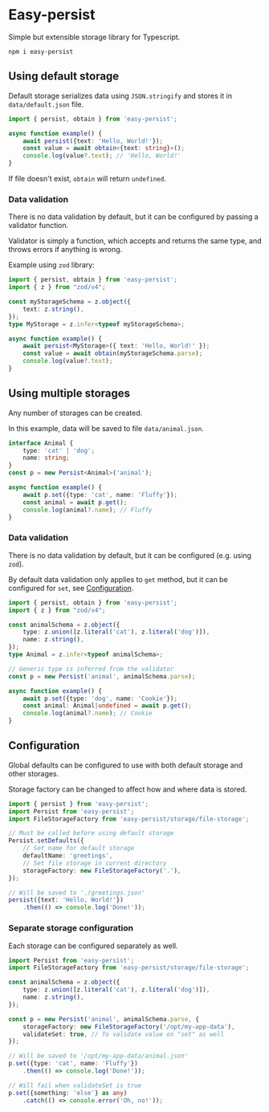# Easy-persist

Simple but extensible storage library for Typescript.

```
npm i easy-persist
```

## Using default storage

Default storage serializes data using `JSON.stringify` and stores it in `data/default.json` file.

```typescript
import { persist, obtain } from 'easy-persist';

async function example() {
    await persist({text: 'Hello, World!'});
    const value = await obtain<{text: string}>();
    console.log(value?.text); // 'Hello, World!'
}
```

If file doesn't exist, `obtain` will return `undefined`.

### Data validation

There is no data validation by default, but it can be configured by passing a validator function.

Validator is simply a function, which accepts and returns the same type, and throws errors if anything is wrong.

Example using `zod` library:

```typescript
import { persist, obtain } from 'easy-persist';
import { z } from "zod/v4";

const myStorageSchema = z.object({
    text: z.string(),
});
type MyStorage = z.infer<typeof myStorageSchema>;

async function example() {
    await persist<MyStorage>({ text: 'Hello, World!' });
    const value = await obtain(myStorageSchema.parse);
    console.log(value?.text);
}
```

## Using multiple storages

Any number of storages can be created.

In this example, data will be saved to file `data/animal.json`.

```typescript
interface Animal {
    type: 'cat' | 'dog';
    name: string;
}
const p = new Persist<Animal>('animal');

async function example() {
    await p.set({type: 'cat', name: 'Fluffy'});
    const animal = await p.get();
    console.log(animal?.name); // Fluffy
}
```

### Data validation

There is no data validation by default, but it can be configured (e.g. using `zod`).

By default data validation only applies to `get` method, but it can be configured for `set`, see [Configuration](#configuration).

```typescript
import { persist, obtain } from 'easy-persist';
import { z } from "zod/v4";

const animalSchema = z.object({
    type: z.union([z.literal('cat'), z.literal('dog')]),
    name: z.string(),
});
type Animal = z.infer<typeof animalSchema>;

// Generic type is inferred from the validator
const p = new Persist('animal', animalSchema.parse);

async function example() {
    await p.set({type: 'dog', name: 'Cookie'});
    const animal: Animal|undefined = await p.get();
    console.log(animal?.name); // Cookie
}
```

## Configuration 

Global defaults can be configured to use with both default storage and other storages.

Storage factory can be changed to affect how and where data is stored.

```typescript
import { persist } from 'easy-persist';
import Persist from 'easy-persist';
import FileStorageFactory from 'easy-persist/storage/file-storage';

// Must be called before using default storage
Persist.setDefaults({
    // Set name for default storage
    defaultName: 'greetings',
    // Set file storage in current directory
    storageFactory: new FileStorageFactory('.'),
});

// Will be saved to './greetings.json'
persist({text: 'Hello, World!'})
    .then(() => console.log('Done!'));

```

### Separate storage configuration

Each storage can be configured separately as well.

```typescript
import Persist from 'easy-persist';
import FileStorageFactory from 'easy-persist/storage/file-storage';

const animalSchema = z.object({
    type: z.union([z.literal('cat'), z.literal('dog')]),
    name: z.string(),
});

const p = new Persist('animal', animalSchema.parse, {
    storageFactory: new FileStorageFactory('/opt/my-app-data'),
    validateSet: true, // To validate value on "set" as well
});

// Will be saved to '/opt/my-app-data/animal.json'
p.set({type: 'cat', name: 'Fluffy'})
    .then(() => console.log('Done!'));

// Will fail when validateSet is true
p.set({something: 'else'} as any)
    .catch(() => console.error('Oh, no!'));

```
